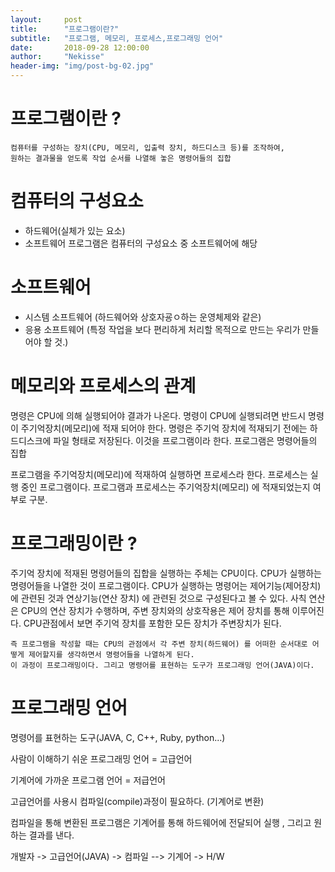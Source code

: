 ```yaml
---
layout:     post
title:      "프로그램이란?"
subtitle:   "프로그램, 메모리, 프로세스,프로그래밍 언어"
date:       2018-09-28 12:00:00
author:     "Nekisse"
header-img: "img/post-bg-02.jpg"
---
```




# 프로그램이란 ?

    컴퓨터를 구성하는 장치(CPU, 메모리, 입출력 장치, 하드디스크 등)를 조작하여,
    원하는 결과물을 얻도록 작업 순서를 나열해 놓은 명령어들의 집합



# 컴퓨터의 구성요소

- 하드웨어(실체가 있는 요소)
- 소프트웨어
  프로그램은 컴퓨터의 구성요소 중 소프트웨어에 해당



# 소프트웨어

- 시스템 소프트웨어  (하드웨어와 상호자굥ㅇ하는 운영체제와 같은)
- 응용 소프트웨어 (특정 작업을 보다 편리하게 처리할 목적으로 만드는 우리가 만들어야 할 것.)





# 메모리와 프로세스의 관계

명령은 CPU에 의해 실행되어야 결과가 나온다.
명령이 CPU에 실행되려면 반드시 명령이 주기억장치(메모리)에 적재 되어야 한다.
명령은 주기억 장치에 적재되기 전에는 하드디스크에 파일 형태로 저장된다. 
이것을 프로그램이라 한다.  프로그램은 명령어들의 집합

프로그램을 주기억장치(메모리)에 적재하여 실행하면 프로세스라 한다.
프로세스는 실행 중인 프로그램이다.
프로그램과 프로세스는 주기억장치(메모리) 에 적재되었는지 여부로 구분.

# 프로그래밍이란 ?
주기억 장치에 적재된 명령어들의 집합을 실행하는 주체는 CPU이다.
CPU가 실행하는 명령어들을 나열한 것이 프로그램이다.
CPU가 실행하는 명령어는 제어기능(제어장치) 에 관련된 것과 연상기능(연산 장치) 에 관련된 것으로 구성된다고 볼 수 있다.
사칙 연산은 CPU의 연산 장치가 수행하며, 주변 장치와의 상호작용은 제어 장치를 통해 이루어진다.
CPU관점에서 보면 주기억 장치를 포함한 모든 장치가 주변장치가 된다.

    즉 프로그램을 작성할 때는 CPU의 관점에서 각 주변 장치(하드웨어) 를 어떠한 순서대로 어떻게 제어할지를 생각하면서 명령어들을 나열하게 된다.
    이 과정이 프로그래밍이다. 그리고 명령어를 표현하는 도구가 프로그래밍 언어(JAVA)이다.
    
# 프로그래밍 언어
명령어를 표현하는 도구(JAVA, C, C++, Ruby, python...)

사람이 이해하기 쉬운 프로그래밍 언어 = 고급언어

기계어에 가까운 프로그램 언어 = 저급언어

고급언어를 사용시   컴파일(compile)과정이 필요하다. (기계어로 변환)

컴파일을 통해 변환된 프로그램은 기계어를 통해 하드웨어에 전달되어 실행 , 그리고 원하는 결과를 낸다.

개발자 -> 고급언어(JAVA) ->   컴파일 --> 기계어 -> H/W


